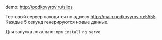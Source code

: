 demo: http://podkovyrov.ru/silos

Тестовый сервер находится по адресу http://main.podkovyrov.ru:5555. 
Каждые 5 секунд генерируются новые данные.

Для запуска локально: ```npm install``` ```ng serve```

